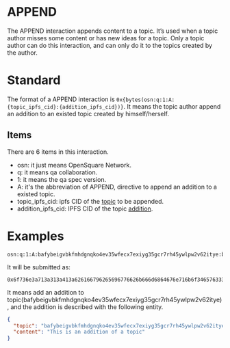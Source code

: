 # APPEND

The APPEND interaction appends content to a topic. It’s used when a topic author misses some content or has new ideas
for a topic. Only a topic author can do this interaction, and can only do it to the topics created by the author.

# Standard

The format of a APPEND interaction is `0x{bytes(osn:q:1:A:{topic_ipfs_cid}:{addition_ipfs_cid})}`. It means the topic
author append an addition to an existed topic created by himself/herself.

## Items

There are 6 items in this interaction.

- osn: it just means OpenSquare Network.
- q: it means qa collaboration.
- 1: it means the qa spec version.
- A: it's the abbreviation of APPEND, directive to append an addition to a existed topic.
- topic_ipfs_cid: ipfs CID of the [topic](../entities/topic.md) to be appended.
- addition_ipfs_cid: IPFS CID of the topic [addition](../entities/addition.md).

# Examples

```
osn:q:1:A:bafybeigvbkfmhdgnqko4ev35wfecx7exiyg35gcr7rh45ywlpw2v62itye:bafybeidzruwvbbhhohll7mif5rbuupkfoeeltjf6bi3meristpx7milt2a
```

It will be submitted as:

```
0x6f736e3a713a313a413a626166796265696776626b666d6864676e716b6f346576333577666563783765786979673335676372377268343579776c707732763632697479653a62616679626569647a72757776626268686f686c6c376d69663572627575706b666f65656c746a66366269336d65726973747078376d696c743261
```

It means add an addition to topic(bafybeigvbkfmhdgnqko4ev35wfecx7exiyg35gcr7rh45ywlpw2v62itye), and the addition is
described with the following entity.

```json
{
  "topic": "bafybeigvbkfmhdgnqko4ev35wfecx7exiyg35gcr7rh45ywlpw2v62itye",
  "content": "This is an addition of a topic"
}
```
